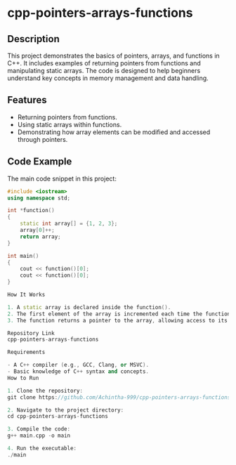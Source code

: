 # cpp-pointers-arrays-functions

## Description
This project demonstrates the basics of pointers, arrays, and functions in C++. It includes examples of returning pointers from functions and manipulating static arrays. The code is designed to help beginners understand key concepts in memory management and data handling.

## Features
- Returning pointers from functions.
- Using static arrays within functions.
- Demonstrating how array elements can be modified and accessed through pointers.

## Code Example
The main code snippet in this project:
```cpp
#include <iostream>
using namespace std;

int *function()
{
    static int array[] = {1, 2, 3};
    array[0]++;
    return array;
}

int main()
{
    cout << function()[0];
    cout << function()[0];
}

How It Works

1. A static array is declared inside the function().
2. The first element of the array is incremented each time the function is called.
3. The function returns a pointer to the array, allowing access to its elements in the main() function.

Repository Link
cpp-pointers-arrays-functions

Requirements

- A C++ compiler (e.g., GCC, Clang, or MSVC).
- Basic knowledge of C++ syntax and concepts.
How to Run

1. Clone the repository:
git clone https://github.com/Achintha-999/cpp-pointers-arrays-functions

2. Navigate to the project directory:
cd cpp-pointers-arrays-functions

3. Compile the code:
g++ main.cpp -o main

4. Run the executable:
./main
